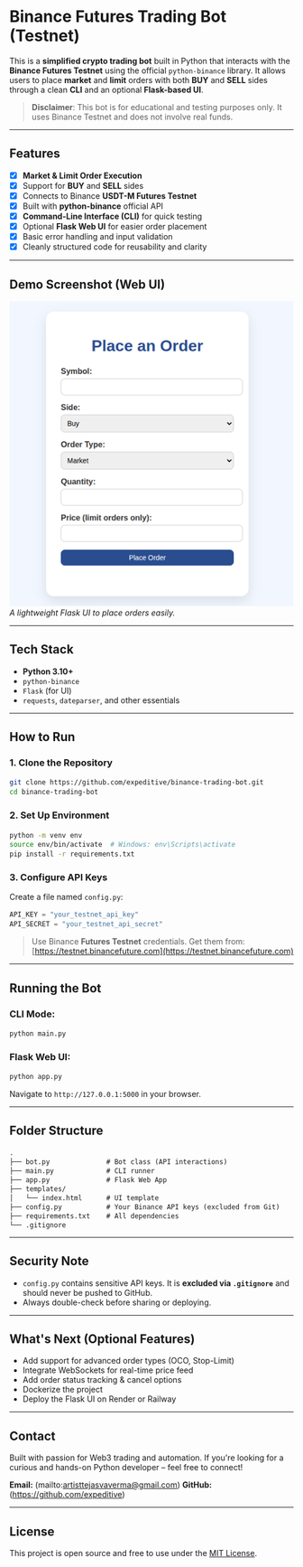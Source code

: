 
# Binance Futures Trading Bot (Testnet)

This is a **simplified crypto trading bot** built in Python that interacts with the **Binance Futures Testnet** using the official `python-binance` library. It allows users to place **market** and **limit** orders with both **BUY** and **SELL** sides through a clean **CLI** and an optional **Flask-based UI**.

> **Disclaimer**: This bot is for educational and testing purposes only. It uses Binance Testnet and does not involve real funds.

---

## Features

- [x] **Market & Limit Order Execution**  
- [x] Support for **BUY** and **SELL** sides  
- [x] Connects to Binance **USDT-M Futures Testnet**  
- [x] Built with **python-binance** official API  
- [x] **Command-Line Interface (CLI)** for quick testing  
- [x] Optional **Flask Web UI** for easier order placement  
- [x] Basic error handling and input validation  
- [x] Cleanly structured code for reusability and clarity  

---

## Demo Screenshot (Web UI)

![Bot UI Screenshot](demoimage.png)  
*A lightweight Flask UI to place orders easily.*

---

## Tech Stack

- **Python 3.10+**
- `python-binance`
- `Flask` (for UI)
- `requests`, `dateparser`, and other essentials

---

## How to Run

### 1. Clone the Repository

```bash
git clone https://github.com/expeditive/binance-trading-bot.git
cd binance-trading-bot
````

### 2. Set Up Environment

```bash
python -m venv env
source env/bin/activate  # Windows: env\Scripts\activate
pip install -r requirements.txt
```

### 3. Configure API Keys

Create a file named `config.py`:

```python
API_KEY = "your_testnet_api_key"
API_SECRET = "your_testnet_api_secret"
```

> Use Binance **Futures Testnet** credentials.
> Get them from: [https://testnet.binancefuture.com](https://testnet.binancefuture.com)

---

## Running the Bot

### CLI Mode:

```bash
python main.py
```

### Flask Web UI:

```bash
python app.py
```

Navigate to `http://127.0.0.1:5000` in your browser.

---

## Folder Structure

```
.
├── bot.py              # Bot class (API interactions)
├── main.py             # CLI runner
├── app.py              # Flask Web App
├── templates/
│   └── index.html      # UI template
├── config.py           # Your Binance API keys (excluded from Git)
├── requirements.txt    # All dependencies
└── .gitignore
```

---

## Security Note

* `config.py` contains sensitive API keys. It is **excluded via `.gitignore`** and should never be pushed to GitHub.
* Always double-check before sharing or deploying.

---

## What's Next (Optional Features)

* Add support for advanced order types (OCO, Stop-Limit)
* Integrate WebSockets for real-time price feed
* Add order status tracking & cancel options
* Dockerize the project
* Deploy the Flask UI on Render or Railway

---

## Contact

Built with passion for Web3 trading and automation.
If you're looking for a curious and hands-on Python developer – feel free to connect!

**Email:** (mailto:artisttejasvaverma@gmail.com)
**GitHub:** (https://github.com/expeditive)

---

## License

This project is open source and free to use under the [MIT License](LICENSE).



